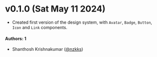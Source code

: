 # v0.1.0 (Sat May 11 2024)

- Created first version of the design system, with `Avatar`, `Badge`, `Button`, `Icon` and `Link` components.

#### Authors: 1

- Shanthosh Krishnakumar ([@nzkks](https://github.com/nzkks))
